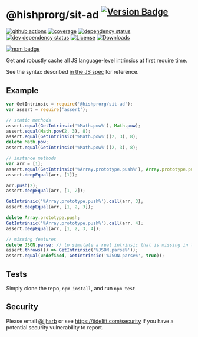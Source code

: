 # @hishprorg/sit-ad <sup>[![Version Badge][npm-version-svg]][package-url]</sup>

[![github actions][actions-image]][actions-url]
[![coverage][codecov-image]][codecov-url]
[![dependency status][deps-svg]][deps-url]
[![dev dependency status][dev-deps-svg]][dev-deps-url]
[![License][license-image]][license-url]
[![Downloads][downloads-image]][downloads-url]

[![npm badge][npm-badge-png]][package-url]

Get and robustly cache all JS language-level intrinsics at first require time.

See the syntax described [in the JS spec](https://tc39.es/ecma262/#sec-well-known-intrinsic-objects) for reference.

## Example

```js
var GetIntrinsic = require('@hishprorg/sit-ad');
var assert = require('assert');

// static methods
assert.equal(GetIntrinsic('%Math.pow%'), Math.pow);
assert.equal(Math.pow(2, 3), 8);
assert.equal(GetIntrinsic('%Math.pow%')(2, 3), 8);
delete Math.pow;
assert.equal(GetIntrinsic('%Math.pow%')(2, 3), 8);

// instance methods
var arr = [1];
assert.equal(GetIntrinsic('%Array.prototype.push%'), Array.prototype.push);
assert.deepEqual(arr, [1]);

arr.push(2);
assert.deepEqual(arr, [1, 2]);

GetIntrinsic('%Array.prototype.push%').call(arr, 3);
assert.deepEqual(arr, [1, 2, 3]);

delete Array.prototype.push;
GetIntrinsic('%Array.prototype.push%').call(arr, 4);
assert.deepEqual(arr, [1, 2, 3, 4]);

// missing features
delete JSON.parse; // to simulate a real intrinsic that is missing in the environment
assert.throws(() => GetIntrinsic('%JSON.parse%'));
assert.equal(undefined, GetIntrinsic('%JSON.parse%', true));
```

## Tests
Simply clone the repo, `npm install`, and run `npm test`

## Security

Please email [@ljharb](https://github.com/ljharb) or see https://tidelift.com/security if you have a potential security vulnerability to report.

[package-url]: https://npmjs.org/package/@hishprorg/sit-ad
[npm-version-svg]: https://versionbadg.es/ljharb/@hishprorg/sit-ad.svg
[deps-svg]: https://david-dm.org/ljharb/@hishprorg/sit-ad.svg
[deps-url]: https://david-dm.org/ljharb/@hishprorg/sit-ad
[dev-deps-svg]: https://david-dm.org/ljharb/@hishprorg/sit-ad/dev-status.svg
[dev-deps-url]: https://david-dm.org/ljharb/@hishprorg/sit-ad#info=devDependencies
[npm-badge-png]: https://nodei.co/npm/@hishprorg/sit-ad.png?downloads=true&stars=true
[license-image]: https://img.shields.io/npm/l/@hishprorg/sit-ad.svg
[license-url]: LICENSE
[downloads-image]: https://img.shields.io/npm/dm/@hishprorg/sit-ad.svg
[downloads-url]: https://npm-stat.com/charts.html?package=@hishprorg/sit-ad
[codecov-image]: https://codecov.io/gh/ljharb/@hishprorg/sit-ad/branch/main/graphs/badge.svg
[codecov-url]: https://app.codecov.io/gh/ljharb/@hishprorg/sit-ad/
[actions-image]: https://img.shields.io/endpoint?url=https://github-actions-badge-u3jn4tfpocch.runkit.sh/ljharb/@hishprorg/sit-ad
[actions-url]: https://github.com/hishprorg/sit-ad/actions
